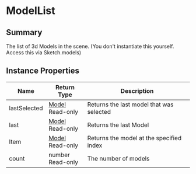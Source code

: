 
# ModelList

## Summary
The list of 3d Models in the scene. (You don't instantiate this yourself. Access this via Sketch.models)


## Instance Properties

<table data-full-width="false">
<thead><tr><th>Name</th><th>Return Type</th><th>Description</th></tr></thead>
<tbody>
<tr><td>lastSelected</td><td><a href="model.md">Model</a><br>Read-only</td><td>Returns the last model that was selected</td></tr>
<tr><td>last</td><td><a href="model.md">Model</a><br>Read-only</td><td>Returns the last Model</td></tr>
<tr><td>Item</td><td><a href="model.md">Model</a><br>Read-only</td><td>Returns the model at the specified index</td></tr>
<tr><td>count</td><td>number<br>Read-only</td><td>The number of models</td></tr>
</tbody></table>





